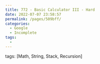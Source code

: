 ```yaml
---
title: 772 - Basic Calculator III - Hard
date: 2022-07-07 23:58:57
permalink: /pages/509bff/
categories:
  - Google
  - Incomplete
tags:
  - 
---
```

tags: [Math, String, Stack, Recursion]